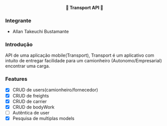 <h4 align="center"> 
	🚚 Transport API 🚚
</h4>

### Integrante
 - Allan Takeuchi Bustamante

### Introdução
API de uma aplicação mobile(Transport), Transport é um aplicativo com intuito de entregar facilidade para um camionheiro (Autonomo/Empresarial) encontrar uma carga.

### Features

- [x] CRUD de users(camionheiro/fornecedor)
- [x] CRUD de freights
- [x] CRUD de carrier
- [x] CRUD de bodyWork
- [ ] Autêntica de user
- [x] Pesquisa de multiplas models
